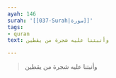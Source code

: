 ```yaml
---
ayah: 146
surah: '[[037-Surah|سورة]]'
tags:
- quran
text: وأنبتنا عليه شجرة من يقطين

---
```

> وأنبتنا عليه شجرة من يقطين
